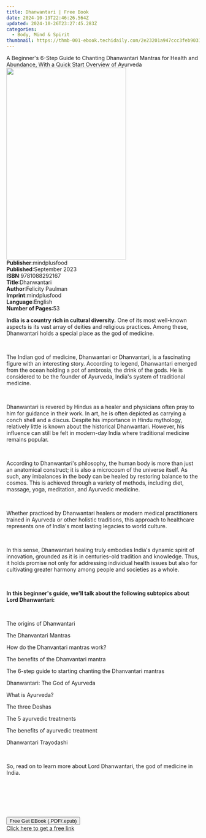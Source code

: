 ```yaml
---
title: Dhanwantari | Free Book
date: 2024-10-19T22:46:26.564Z
updated: 2024-10-26T23:27:45.283Z
categories:
  - Body, Mind & Spirit
thumbnail: https://thmb-001-ebook.techidaily.com/2e23201a947ccc3feb9031ca380206406589d63667f296acc78e04243086571e.jpg
---
```

<main id="book-container">
  <div class="flex flex-col">
    <div class="book-brief flex-1 py-6 px-4 sm:p-6 md:py-10 md:px-8">
      <!-- brief-->
      <div class="book-brief-main">
        A Beginner's 6-Step Guide to Chanting Dhanwantari Mantras for Health and
        Abundance, With a Quick Start Overview of Ayurveda
      </div>
    </div>
    <div
      class="book-meta-info flex-1 grid gap-4 col-start-1 col-end-3 row-start-1 sm:mb-6 sm:grid-cols-4 lg:gap-6 lg:col-start-2 lg:row-end-6 lg:row-span-6 lg:mb-0"
    >
      <div
        class="book-meta-info-left place-content-center mt-4 p-4 text-sm leading-6 col-start-2 col-span-2 dark:text-slate-400"
      >
        <img
          class="w-full h-500 object-cover rounded-lg sm:h-255 sm:col-span-2 lg:col-span-full"
          src="https://img-001-ebook.techidaily.com/cf7b0d0e8d3317411434369dce24c34b51ed86805e269e7be61bd2813e543db0.jpg"
          alt=""
          width="312"
          height="500"
        />
      </div>
      <div
        class="book-meta-info-right mt-2 col-start-1 row-start-2 col-span-3 self-center"
      >
        <!-- meta data  -->
        <div class="flex flex-col px-4 md:px-8">
          <div class="flex-1">
            <strong>Publisher</strong>:<span class="px-2">mindplusfood</span>
          </div>
          <div class="flex-1">
            <strong>Published</strong>:<span class="px-2">September 2023</span>
          </div>
          <div class="flex-1">
            <strong>ISBN</strong>:<span class="px-2">9781088292167</span>
          </div>
          <div class="flex-1">
            <strong>Title</strong>:<span class="px-2">Dhanwantari</span>
          </div>
          <div class="flex-1">
            <strong>Author</strong>:<span class="px-2">Felicity Paulman</span>
          </div>
          <div class="flex-1">
            <strong>Imprint</strong>:<span class="px-2">mindplusfood</span>
          </div>
          <div class="flex-1">
            <strong>Language</strong>:<span class="px-2">English</span>
          </div>
          <div class="flex-1">
            <strong>Number of Pages</strong>:<span class="px-2">53</span>
          </div>
        </div>
      </div>
    </div>
    <div class="book-description flex-1 py-6 px-4 sm:p-6 md:py-10 md:px-8">
      <div class="book-description-main">
        <div accordion-content="" id="description">
          <p>
            <strong>India is a country rich in cultural diversity.</strong> One
            of its most well-known aspects is its vast array of deities and
            religious practices. Among these, Dhanwantari holds a special place
            as the god of medicine.
          </p>
          <p><br /></p>
          <p>
            The Indian god of medicine, Dhanwantari or Dhanvantari, is a
            fascinating figure with an interesting story. According to legend,
            Dhanwantari emerged from the ocean holding a pot of ambrosia, the
            drink of the gods. He is considered to be the founder of Ayurveda,
            India's system of traditional medicine.
          </p>
          <p><br /></p>
          <p>
            Dhanwantari is revered by Hindus as a healer and physicians often
            pray to him for guidance in their work. In art, he is often depicted
            as carrying a conch shell and a discus. Despite his importance in
            Hindu mythology, relatively little is known about the historical
            Dhanwantari. However, his influence can still be felt in modern-day
            India where traditional medicine remains popular.
          </p>
          <p><br /></p>
          <p>
            According to Dhanwantari's philosophy, the human body is more than
            just an anatomical construct; it is also a microcosm of the universe
            itself. As such, any imbalances in the body can be healed by
            restoring balance to the cosmos. This is achieved through a variety
            of methods, including diet, massage, yoga, meditation, and Ayurvedic
            medicine.
          </p>
          <p><br /></p>
          <p>
            Whether practiced by Dhanwantari healers or modern medical
            practitioners trained in Ayurveda or other holistic traditions, this
            approach to healthcare represents one of India's most lasting
            legacies to world culture.
          </p>
          <p><br /></p>
          <p>
            In this sense, Dhanwantari healing truly embodies India's dynamic
            spirit of innovation, grounded as it is in centuries-old tradition
            and knowledge. Thus, it holds promise not only for addressing
            individual health issues but also for cultivating greater harmony
            among people and societies as a whole.
          </p>
          <p><br /></p>
          <p>
            <strong
              >In this beginner's guide, we'll talk about the following
              subtopics about Lord Dhanwantari:</strong
            >
          </p>
          <p><br /></p>
          <p>The origins of Dhanwantari</p>
          <p>The Dhanvantari Mantras</p>
          <p>How do the Dhanvantari mantras work?</p>
          <p>The benefits of the Dhanvantari mantra</p>
          <p>The 6-step guide to starting chanting the Dhanvantari mantras</p>
          <p>Dhanwantari: The God of Ayurveda</p>
          <p>What is Ayurveda?</p>
          <p>The three Doshas</p>
          <p>The 5 ayurvedic treatments</p>
          <p>The benefits of ayurvedic treatment</p>
          <p>Dhanwantari Trayodashi</p>
          <p><br /></p>
          <p>
            So, read on to learn more about Lord Dhanwantari, the god of
            medicine in India.
          </p>
          <p><br /></p>
          <p><br /></p>
          <p class="ql-align-justify"><br /></p>
        </div>
        <div class="accordion-fader"></div>
      </div>
    </div>
    <div class="book-excerpts flex-1 py-6 px-4 sm:p-6 md:py-10 md:px-8"></div>
    <div
      class="book-about-author flex-1 py-6 px-4 sm:p-6 md:py-10 md:px-8"
    ></div>
    <div class="book-free-get flex-1 py-6 px-4 sm:p-6 md:py-10 md:px-8">
      <button
        id="btn-free-get"
        class="bg-blue-500 hover:bg-blue-700 text-white font-bold py-2 px-4 rounded"
      >
        Free Get EBook (.PDF/.epub)
      </button>
      <div id="countdown-display" class="px-2 text-lg mt-2"></div>
      <a
        id="free-link"
        class="hidden bg-blue-500 hover:bg-blue-700 text-white font-bold py-2 px-4 rounded"
        href="https://www.ebooks.com/en-us/book/211053338/dhanwantari/felicity-paulman/"
        target="_blank"
        >Click here to get a free link</a
      >
    </div>
    <script>
      let countdownTime = 0;
      let countdownInterval = null;
      document
        .getElementById('btn-free-get')
        .addEventListener('click', startCountdown);
      function startCountdown() {
        countdownTime = new Date().getTime() + 60000 * 3;
        countdownInterval = setInterval(updateCountdown, 1000);
        document.getElementById('btn-free-get').disabled = true;
        document
          .getElementById('btn-free-get')
          .classList.add('bg-gray-500', 'cursor-not-allowed');
      }
      function updateCountdown() {
        let currentTime = new Date().getTime();
        let timeLeft = countdownTime - currentTime;
        let secondsLeft = Math.floor(timeLeft / 1000);
        document.getElementById('countdown-display').innerHTML =
          `Remaining time: ${secondsLeft} seconds.`;
        if (secondsLeft <= 0) {
          clearInterval(countdownInterval);
          document.getElementById('btn-free-get').classList.add('hidden');
          document.getElementById('free-link').classList.remove('hidden');
          document.getElementById('countdown-display').innerHTML = '';
        }
      }
    </script>
  </div>
</main>

<ins class="adsbygoogle"
      style="display:block"
      data-ad-client="ca-pub-7571918770474297"
      data-ad-slot="8358498916"
      data-ad-format="auto"
      data-full-width-responsive="true"></ins>
    